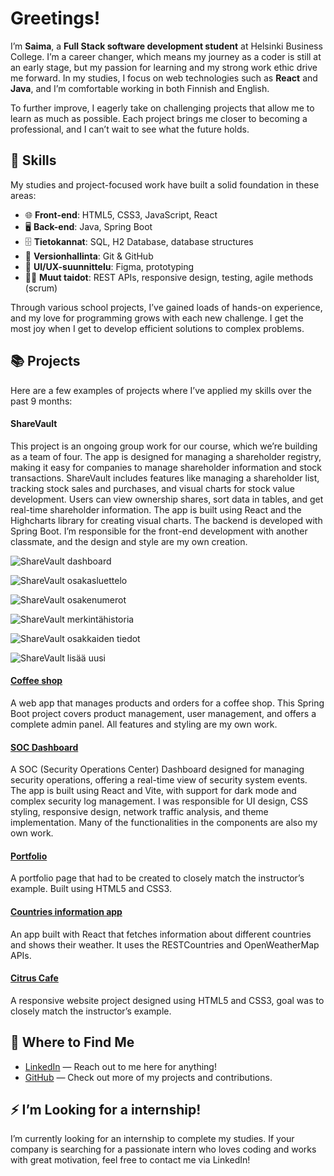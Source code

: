 # Greetings!

I’m **Saima**, a **Full Stack software development student** at Helsinki Business College. I’m a career changer, which means my journey as a coder is still at an early stage, but my passion for learning and my strong work ethic drive me forward. In my studies, I focus on web technologies such as **React** and **Java**, and I’m comfortable working in both Finnish and English.

To further improve, I eagerly take on challenging projects that allow me to learn as much as possible. Each project brings me closer to becoming a professional, and I can’t wait to see what the future holds.

## 🔧 Skills

My studies and project-focused work have built a solid foundation in these areas:

- 🌐 **Front-end**: HTML5, CSS3, JavaScript, React
- 🖥️ **Back-end**: Java, Spring Boot
- 🗄️ **Tietokannat**: SQL, H2 Database, database structures
- 🔄 **Versionhallinta**: Git & GitHub
- 🎨 **UI/UX-suunnittelu**: Figma, prototyping
- 🤸‍♀️ **Muut taidot**: REST APIs, responsive design, testing, agile methods (scrum)

Through various school projects, I’ve gained loads of hands-on experience, and my love for programming grows with each new challenge. I get the most joy when I get to develop efficient solutions to complex problems.

## 📚 Projects

Here are a few examples of projects where I’ve applied my skills over the past 9 months:

#### ShareVault
This project is an ongoing group work for our course, which we’re building as a team of four. The app is designed for managing a shareholder registry, making it easy for companies to manage shareholder information and stock transactions. ShareVault includes features like managing a shareholder list, tracking stock sales and purchases, and visual charts for stock value development. Users can view ownership shares, sort data in tables, and get real-time shareholder information. The app is built using React and the Highcharts library for creating visual charts. The backend is developed with Spring Boot. I’m responsible for the front-end development with another classmate, and the design and style are my own creation.

![ShareVault dashboard](images/sharevaul-chart_page.png)

![ShareVault osakasluettelo](images/sharevaul-ol_page.png)

![ShareVault osakenumerot](images/sharevault-on_page.png)

![ShareVault merkintähistoria](images/sharevault-mh_page.png)

![ShareVault osakkaiden tiedot](images/sharevault-ot_page.png)

![ShareVault lisää uusi](images/sharevault-lu_page.png)

#### [Coffee shop](https://github.com/Saima445/kahvikauppa)
A web app that manages products and orders for a coffee shop. This Spring Boot project covers product management, user management, and offers a complete admin panel. All features and styling are my own work.

#### [SOC Dashboard](https://github.com/IsratJahan13/official_soc_dashboard)
A SOC (Security Operations Center) Dashboard designed for managing security operations, offering a real-time view of security system events. The app is built using React and Vite, with support for dark mode and complex security log management. I was responsible for UI design, CSS styling, responsive design, network traffic analysis, and theme implementation. Many of the functionalities in the components are also my own work.

#### [Portfolio](https://github.com/Saima445/portfolio-saima)
A portfolio page that had to be created to closely match the instructor’s example. Built using HTML5 and CSS3.

#### [Countries information app](https://github.com/Saima445/05-react-maiden-tiedot)
An app built with React that fetches information about different countries and shows their weather. It uses the RESTCountries and OpenWeatherMap APIs.

#### [Citrus Cafe](https://github.com/Saima445/09-citrus-cafe)
A responsive website project designed using HTML5 and CSS3, goal was to closely match the instructor’s example.

## 🚀 Where to Find Me

- [LinkedIn](https://www.linkedin.com/in/saimasalonen/) — Reach out to me here for anything!
- [GitHub](https://github.com/Saima445) — Check out more of my projects and contributions.

## ⚡  I’m Looking for a internship!

I’m currently looking for an internship to complete my studies. If your company is searching for a passionate intern who loves coding and works with great motivation, feel free to contact me via LinkedIn!
